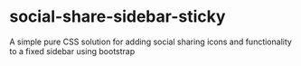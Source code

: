 social-share-sidebar-sticky
===========================

A simple pure CSS solution for adding social sharing icons and functionality to a fixed sidebar using bootstrap



